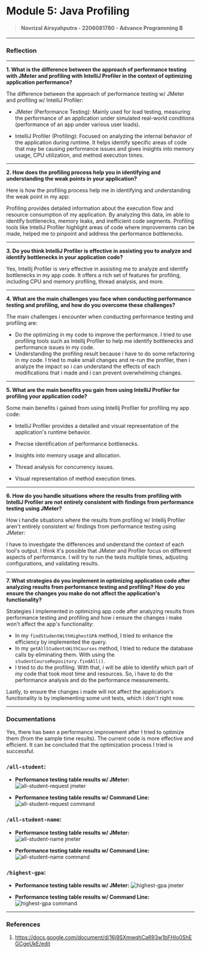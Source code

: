 # Module 5: Java Profiling

> #### Novrizal Airsyahputra - 2206081780 - Advance Programming B

---

### Reflection

---

**1. What is the difference between the approach of performance testing with JMeter and profiling with IntelliJ Profiler in the context of optimizing application performance?**

The difference between the approach of performance testing w/ JMeter and profiling w/ IntelliJ Profiler:

- JMeter (Performance Testing): Mainly used for load testing, measuring the performance of an application under simulated real-world conditions (performance of an app under various user loads).

- IntelliJ Profiler (Profiling): Focused on analyzing the internal behavior of the application during runtime. It helps identify specific areas of code that may be causing performance issues and gives insights into memory usage, CPU utilization, and method execution times.

---

**2. How does the profiling process help you in identifying and understanding the weak points in your application?**

Here is how the profiling process help me in identifying and understanding the weak point in my app:

Profiling provides detailed information about the execution flow and resource consumption of my application.
By analyzing this data, im able to identify bottlenecks, memory leaks, and inefficient code segments.
Profiling tools like IntelliJ Profiler highlight areas of code where improvements can be made,
helped me to pinpoint and address the performance bottlenecks.

---

**3. Do you think IntelliJ Profiler is effective in assisting you to analyze and identify bottlenecks in your application code?**

Yes, Intellij Profiler is very effective in assisting me to analyze and identify bottlenecks in my app code.
It offers a rich set of features for profiling, including CPU and memory profiling, thread analysis, and more.

---

**4. What are the main challenges you face when conducting performance testing and profiling, and how do you overcome these challenges?**

The main challenges i encounter when conducting performance testing and profiling are:

- Do the optimizing in my code to improve the performance. I tried to use profiling tools such as Intellij Profiler to help me identify bottlenecks and performance issues in my code.
- Understanding the profiling result because i have to do some refactoring in my code. I tried to make small changes and re-run the profiler, then i analyze the impact so i can understand the effects of each modifications that i made and i can prevent overwhelming changes.

---

**5. What are the main benefits you gain from using IntelliJ Profiler for profiling your application code?**

Some main benefits i gained from using Intellij Profiler for profiling my app code:

- IntelliJ Profiler provides a detailed and visual representation of the application's runtime behavior.

- Precise identification of performance bottlenecks.

- Insights into memory usage and allocation.

- Thread analysis for concurrency issues.

- Visual representation of method execution times.

---

**6. How do you handle situations where the results from profiling with IntelliJ Profiler are not entirely consistent with findings from performance testing using JMeter?**

How i handle situations where the results from profiling w/ Intellij Profiler aren't entirely consistent w/ findings from performance testing using JMeter:

I have to investigate the differences and understand the context of each tool's output.
I think it's possible that JMeter and Profiler focus on different aspects of performance.
I will try to run the tests multiple times, adjusting configurations, and validating results.

---

**7. What strategies do you implement in optimizing application code after analyzing results from performance testing and profiling? How do you ensure the changes you make do not affect the application's functionality?**

Strategies I implemented in optimizing app code after analyzing results from performance testing and profiling and how i ensure the changes i make won't affect the app's functionality:

- In my `findStudentWithHighestGPA` method, I tried to enhance the efficiency by implemented the query.
- In my `getAllStudentsWithCourses` method, I tried to reduce the database calls by eliminating them. With using the `studentCourseRepository.findAll()`.
- I tried to do the profiling. With that, i will be able to identify which part of my code that took most time and resources. So, i have to do the performance analysis and do the performance measurements.

Lastly, to ensure the changes i made will not affect the application's functionality is by implementing some unit tests, which i don't right now.

---

### Documentations

Yes, there has been a performance improvement after I tried to optimize them (from the sample time results).
The current code is more effective and efficient.
It can be concluded that the optimization process I tried is successful.

### `/all-student`:
- **Performance testing table results w/ JMeter:**
  ![all-student-request jmeter](https://cdn.discordapp.com/attachments/1111642397248598067/1217426056131248188/before_all_student_request1.png?ex=6603fb5e&is=65f1865e&hm=671e0bdf60ede2f6bfb1ed5a052aaae34c74f9d0f78661ab1e300557cfa822c7&)

- **Performance testing table results w/ Command Line:**
  ![all-student-request command](https://cdn.discordapp.com/attachments/1111642397248598067/1217426056890421288/result1.png?ex=6603fb5e&is=65f1865e&hm=87c2dec0efd59eb9e5284a1c4ac16c2d1b01b2a3554e720ed809a5f51cb6b3fd&)


### `/all-student-name`:
- **Performance testing table results w/ JMeter:**
  ![all-student-name jmeter](https://cdn.discordapp.com/attachments/1111642397248598067/1217426055556632666/before_all_student_name2.png?ex=6603fb5e&is=65f1865e&hm=78d2948defc1331309e9548dce5f8685e8ae8f5d020a9cf16b74d195815414ec&)

- **Performance testing table results w/ Command Line:**
  ![all-student-name command](https://cdn.discordapp.com/attachments/1111642397248598067/1217426057158852608/result2.png?ex=6603fb5e&is=65f1865e&hm=44a63d49ce44d033d2572531e404279c4d2b7e078dfa838354c992cd35cf1a3a&)


### `/highest-gpa`:
- **Performance testing table results w/ JMeter:**
  ![highest-gpa jmeter](https://cdn.discordapp.com/attachments/1111642397248598067/1217426056584368240/before_highest_gpa3.png?ex=6603fb5e&is=65f1865e&hm=3f5afe5d2e5671835a2f3970cecf12f552a1dd3a8e22177951c4d6f8381d96d3&)

- **Performance testing table results w/ Command Line:**
  ![highest-gpa command](https://cdn.discordapp.com/attachments/1111642397248598067/1217426057414840360/result3.png?ex=6603fb5e&is=65f1865e&hm=debb279dfb2ec65011eac0b58392b971a3ace5f17858f857ac623c2ac9756c6b&)

---

### References
1. https://docs.google.com/document/d/16j9SXmwqhCa693w1bFHIo0ShEGCgeUkE/edit
